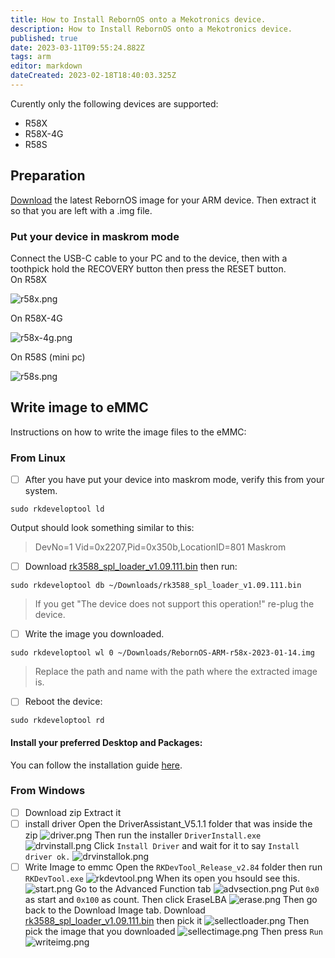 ```yaml
---
title: How to Install RebornOS onto a Mekotronics device.
description: How to Install RebornOS onto a Mekotronics device.
published: true
date: 2023-03-11T09:55:24.882Z
tags: arm
editor: markdown
dateCreated: 2023-02-18T18:40:03.325Z
---
```


Curently only the following devices are supported:

-   R58X
-   R58X-4G
-   R58S

## Preparation 

[Download](https://rebornos.org/download-arm) the latest RebornOS image for your ARM device.
Then extract it so that you are left with a .img file.

### Put your device in maskrom mode

Connect the USB-C cable to your PC and to the device, then with a toothpick hold the RECOVERY button then press the RESET button.  
On R58X

![r58x.png](/arm/r58x.png)

On R58X-4G

![r58x-4g.png](/arm/r58x-4g.png)

On R58S (mini pc)

![r58s.png](/arm/r58s.png)

## Write image to eMMC

Instructions on how to write the image files to the eMMC:

### From Linux

-   [ ] After you have put your device into maskrom mode, verify this from your system.

```plaintext
sudo rkdeveloptool ld
```

Output should look something similar to this:

> DevNo=1 Vid=0x2207,Pid=0x350b,LocationID=801 Maskrom

-   [ ] Download [rk3588\_spl\_loader\_v1.09.111.bin](/arm/rk3588_spl_loader_v1.09.111.bin) then run:

```plaintext
sudo rkdeveloptool db ~/Downloads/rk3588_spl_loader_v1.09.111.bin
```

> If you get "The device does not support this operation!" re-plug the device.

-   [ ] Write the image you downloaded.

```plaintext
sudo rkdeveloptool wl 0 ~/Downloads/RebornOS-ARM-r58x-2023-01-14.img
```

> Replace the path and name with the path where the extracted image is.

-   [ ] Reboot the device:

```plaintext
sudo rkdeveloptool rd
```

#### Install your preferred Desktop and Packages:

You can follow the installation guide [here](/arm/install).

### From Windows
- [ ] Download zip 
Extract it
- [ ] install driver
Open the DriverAssistant_V5.1.1 folder that was inside the zip
![driver.png](/arm/mekotronics/driver.png)
Then run the installer `DriverInstall.exe`
![drvinstall.png](/arm/mekotronics/drvinstall.png)
Click `Install Driver` and wait for it to say `Install driver ok.`
![drvinstallok.png](/arm/mekotronics/drvinstallok.png)
- [ ] Write Image to emmc
Open the `RKDevTool_Release_v2.84` folder then run `RKDevTool.exe`
![rkdevtool.png](/arm/mekotronics/rkdevtool.png)
When its open you hsould see this.
![start.png](/arm/mekotronics/start.png)
Go to the Advanced Function tab
![advsection.png](/arm/mekotronics/advsection.png)
Put `0x0` as start and `0x100` as count. Then click EraseLBA
![erase.png](/arm/mekotronics/erase.png)
Then go back to the Download Image tab.
Download [rk3588\_spl\_loader\_v1.09.111.bin](/arm/rk3588_spl_loader_v1.09.111.bin) then pick it
![sellectloader.png](/arm/mekotronics/sellectloader.png)
Then pick the image that you downloaded
![sellectimage.png](/arm/mekotronics/sellectimge.png)
Then press `Run`
![writeimg.png](/arm/mekotronics/writeimg.png)